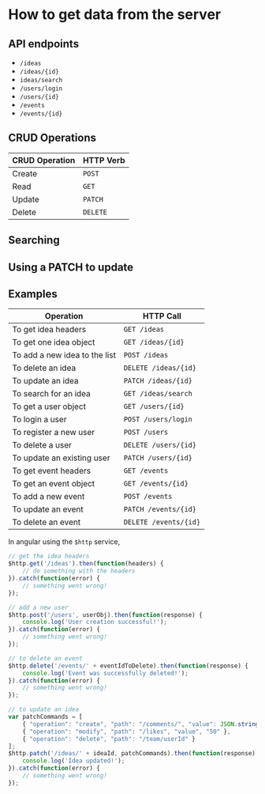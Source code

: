 # How to get data from the server

## API endpoints

* `/ideas`
* `/ideas/{id}`
* `ideas/search`
* `/users/login`
* `/users/{id}`
* `/events`
* `/events/{id}`

## CRUD Operations

| CRUD Operation | HTTP Verb |
|----------------|-----------|
| Create         | `POST`    |
| Read           | `GET`     |
| Update         | `PATCH`   |
| Delete         | `DELETE`  |

## Searching

## Using a PATCH to update

## Examples

| Operation                      | HTTP Call             |
|--------------------------------|-----------------------|
| To get idea headers            | `GET /ideas`          |
| To get one idea object         | `GET /ideas/{id}`     |
| To add a new idea to the list  | `POST /ideas`         |
| To delete an idea              | `DELETE /ideas/{id}`  |
| To update an idea              | `PATCH /ideas/{id}`   |
| To search for an idea          | `GET /ideas/search`   |
| To get a user object           | `GET /users/{id}`     |
| To login a user                | `POST /users/login`   |
| To register a new user         | `POST /users`         |
| To delete a user               | `DELETE /users/{id}`  |
| To update an existing user     | `PATCH /users/{id}`   |
| To get event headers           | `GET /events`         |
| To get an event object         | `GET /events/{id}`    |
| To add a new event             | `POST /events`        |
| To update an event             | `PATCH /events/{id}`  |
| To delete an event             | `DELETE /events/{id}` |

In angular using the `$http` service,

```javascript
// get the idea headers
$http.get('/ideas').then(function(headers) {
    // do something with the headers
}).catch(function(error) {
    // something went wrong!
});

// add a new user 
$http.post('/users', userObj).then(function(response) {
    console.log('User creation successful!');
}).catch(function(error) {
    // something went wrong!
});

// to delete an event
$http.delete('/events/' + eventIdToDelete).then(function(response) {
    console.log('Event was successfully deleted!');
}).catch(function(error) {
    // something went wrong!
});

// to update an idea
var patchCommands = [
    { "operation": "create", "path": "/comments/", "value": JSON.stringify(newCommentObj) },
    { "operation": "modify", "path": "/likes", "value", "50" },
    { "operation": "delete", "path": "/team/userId" }
];
$http.patch('/ideas/' + ideaId, patchCommands).then(function(response) {
    console.log('Idea updated!');
}).catch(function(error) {
    // something went wrong!
});

```
